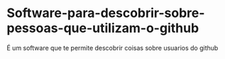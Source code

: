 # Software-para-descobrir-sobre-pessoas-que-utilizam-o-github
É um software que te permite descobrir coisas sobre usuarios do github
